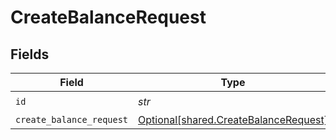 # CreateBalanceRequest


## Fields

| Field                                                                                | Type                                                                                 | Required                                                                             | Description                                                                          |
| ------------------------------------------------------------------------------------ | ------------------------------------------------------------------------------------ | ------------------------------------------------------------------------------------ | ------------------------------------------------------------------------------------ |
| `id`                                                                                 | *str*                                                                                | :heavy_check_mark:                                                                   | N/A                                                                                  |
| `create_balance_request`                                                             | [Optional[shared.CreateBalanceRequest]](../../models/shared/createbalancerequest.md) | :heavy_minus_sign:                                                                   | N/A                                                                                  |
